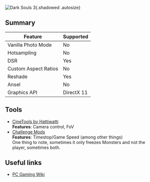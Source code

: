 ![Dark Souls 3](Images\DarkSouls3.png "Shot by Natty Dread"){.shadowed .autosize}

## Summary

Feature | Supported
--|--
Vanilla Photo Mode | No
Hotsampling | No
DSR | Yes
Custom Aspect Ratios | No
Reshade | Yes
Ansel | No
Graphics API | DirectX 11
 
## Tools

* [CineTools by Hattiwatti](https://mega.nz/#!8Jg2TSjA!agNohvMiOD8xhv_IHiI21Af9J39FA8bAOIUOsQYzb-M)  
**Features**: Camera control, FoV
* [Challenge Mods](https://www.nexusmods.com/darksouls3/mods/136)  
**Features**: Timestop/Game Speed (among other things)  
One thing to note, sometimes it only freezes Monsters and not the player, sometimes both.

## Useful links

* [PC Gaming Wiki](https://pcgamingwiki.com/wiki/Dark_Souls_III)